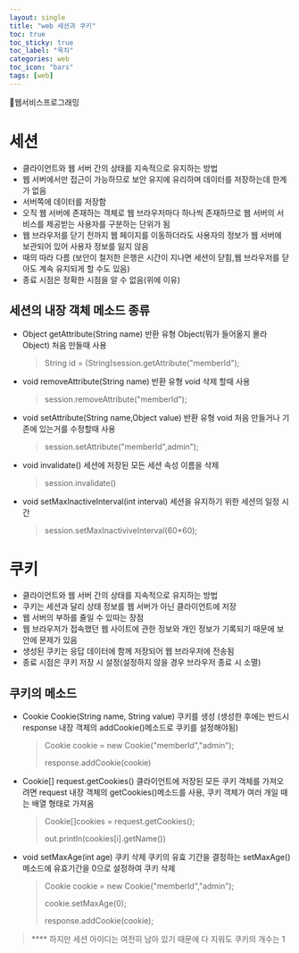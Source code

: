 ```yaml
---
layout: single
title: "web 세션과 쿠키"
toc: true
toc_sticky: true
toc_label: "목차"
categories: web
toc_icon: "bars"
tags: [web]
---
```


📘웹서비스프로그래밍

# 세션
- 클라이언트와 웹 서버 간의 상태를 지속적으로 유지하는 방법
- 웹 서버에서만 접근이 가능하므로 보안 유지에 유리하며 데이터를 저장하는데 한계가 없음
- 서버쪽에 데이터를 저장함
- 오직 웹 서버에 존재하는 객체로 웹 브라우저마다 하나씩 존재하므로 웹 서버의 서비스를 제공받는 사용자를 구분하는 단위가 됨
- 웹 브라우저를 닫기 전까지 웹 페이지를 이동하더라도 사용자의 정보가 웹 서버에 보관되어 있어 사용자 정보를 잃지 않음
- 때의 따라 다름 (보안이 철저한 은행은 시간이 지나면 세션이 닫힘,웹 브라우저를 닫아도 계속 유지되게 할 수도 있음)
- 종료 시점은 정확한 시점을 알 수 없음(위에 이유)

## 세션의 내장 객체 메소드 종류
- Object getAttribute(String name) 반환 유형 Object(뭐가 들어올지 몰라 Object) 처음 만들때 사용
  > String id = (String)session.getAttribute("memberId");
- void removeAttribute(String name) 반환 유형 void 삭제 할때 사용
  > session.removeAttribute("memberId");
- void setAttribute(String name,Object value) 반환 유형 void 처음 만들거나 기존에 있는거를 수정할때 사용
  > session.setAttribute("memberId",admin");
- void invalidate() 세션에 저장된 모든 세션 속성 이름을 삭제 
  > session.invalidate()
- void setMaxInactiveInterval(int interval) 세션을 유지하기 위한 세션의 일정 시간 
  >  session.setMaxInactiviveInterval(60*60);

# 쿠키 
- 클라이언트와 웹 서버 간의 상태를 지속적으로 유지하는 방법
- 쿠키는 세션과 달리 상태 정보를 웹 서버가 아닌 클라이언트에 저장
- 웹 서버의 부하를 줄일 수 있따는 장점
- 웹 브라우저가 접속했던 웹 사이트에 관한 정보와 개인 정보가 기록되기 때문에 보안에 문제가 있음
- 생성된 쿠키는 응답 데이터에 함께 저장되어 웹 브라우저에 전송됨
- 종료 시점은 쿠키 저장 시 설정(설정하지 않을 경우 브라우저 종료 시 소멸)

## 쿠키의 메소드
- Cookie Cookie(String name, String value) 쿠키를 생성 (생성한 후에는 반드시 response 내장 객체의 addCookie()메소드로 쿠키를 설정해야됨)
  > Cookie cookie = new Cookie("memberId","admin");
  >
  > response.addCookie(cookie)
- Cookie[] request.getCookies() 클라이언트에 저장된 모든 쿠키 객체를 가져오려면 request 내장 객체의 getCookies()메소드를 사용, 쿠키 객체가 여러 개일 때는 배열 형태로 가져옴
  > Cookie[]cookies = request.getCookies();
  >
  >out.println(cookies[i].getName())
- void setMaxAge(int age) 쿠키 삭제 쿠키의 유효 기간을 결정하는 setMaxAge()메소드에 유효기간을 0으로 설정하여 쿠키 삭제
  > Cookie cookie = new Cookie("memberId","admin");
  >
  > cookie.setMaxAge(0);
  > 
  >response.addCookie(cookie); 
  
> **** 하지만 세션 아이디는 여전히 남아 있기 때문에 다 지워도
> 쿠키의 개수는 1